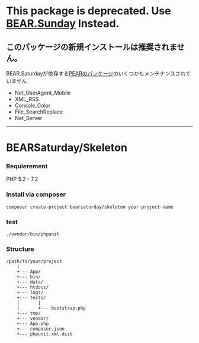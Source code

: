 # This package is deprecated. Use [BEAR.Sunday](https://bearsunday.github.io/) Instead.
## このパッケージの新規インストールは推奨されません。

BEAR.Saturdayが依存する[PEARのパッケージ](https://pear.php.net/packages.php)のいくつかもメンテナンスされていません
 
 * Net_UserAgent_Mobile
 * XML_RSS
 * Console_Color
 * File_SearchReplace
 * Net_Server

----

BEARSaturday/Skeleton
=====================

### Requierement 

PHP 5.2 - 7.2

### Install via composer

```
composer create-project bearsaturday/skeleton your-project-name
```

### test

```
./vendor/bin/phpunit
```

### Structure

    /path/to/your/project
        |
        +--- App/
        +--- bin/
        +--- data/
        +--- htdocs/
        +--- logs/
        +--- tests/
        |       |
        |       +--- bootstrap.php
        +--- tmp/
        +--- vendor/
        +--- App.php
        +--- composer.json
        +--- phpunit.xml.dist




